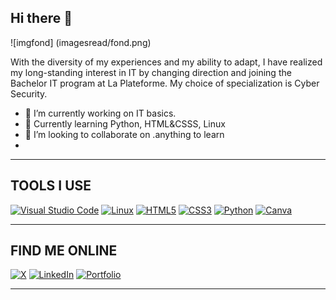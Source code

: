 ## Hi there 👋

![imgfond] (imagesread/fond.png)

With the diversity of my experiences and my ability to adapt, I have realized my long-standing interest in IT by changing direction and joining the Bachelor IT program at La Plateforme. My choice of specialization is Cyber ​​Security.

- 🔭 I’m currently working on IT basics.
- 🌱 Currently learning Python, HTML&CSSS, Linux
- 👯 I’m looking to collaborate on .anything to learn
- 
---

## TOOLS I USE
[![Visual Studio Code](https://img.shields.io/badge/Visual%20Studio%20Code-007ACC?style=for-the-badge&logo=visual-studio-code&logoColor=white)](https://code.visualstudio.com/)
[![Linux](https://img.shields.io/badge/Linux-FCC624?style=for-the-badge&logo=linux&logoColor=black)](https://www.linux.org/)
[![HTML5](https://img.shields.io/badge/HTML5-E34F26?style=for-the-badge&logo=html5&logoColor=white)](https://developer.mozilla.org/en-US/docs/Web/Guide/HTML/HTML5)
[![CSS3](https://img.shields.io/badge/CSS3-1572B6?style=for-the-badge&logo=css3&logoColor=white)](https://developer.mozilla.org/en-US/docs/Web/CSS)
[![Python](https://img.shields.io/badge/Python-FFD43B?style=for-the-badge&logo=python&logoColor=blue)](https://www.python.org/)
[![Canva](https://img.shields.io/badge/Canva-%2300C4CC.svg?&style=for-the-badge&logo=Canva&logoColor=white)](https://www.canva.com/)

---

## FIND ME ONLINE
[![X](https://img.shields.io/badge/X-%23000000.svg?style=for-the-badge&logo=X&logoColor=white)](https://x.com/valtuco?t=BzKD3D_xw1yBNU1bJkjvIg&s=03)
[![LinkedIn](https://img.shields.io/badge/LinkedIn-0077B5?style=for-the-badge&logo=linkedin&logoColor=white)](https://www.linkedin.com/in/valentin-rossi-941791114/)
[![Portfolio](https://img.shields.io/badge/Portfolio-255E63?style=for-the-badge&logo=About.me&logoColor=white)](https://img.shields.io/badge/Portfolio-255E63?style=for-the-badge&logo=About.me&logoColor=white)

---

